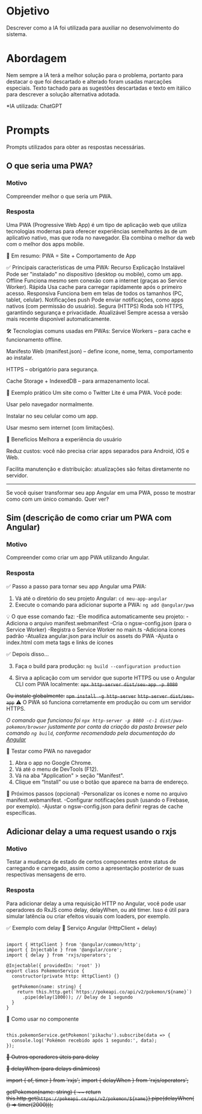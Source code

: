 # Objetivo

Descrever como a IA foi utilizada para auxiliar no desenvolvimento do sistema.

# Abordagem

Nem sempre a IA terá a melhor solução para o problema, portanto para destacar o que foi descartado e alterado foram usadas marcações especiais. Texto tachado para as sugestões descartadas e texto em itálico para descrever a solução alternativa adotada.

\*IA utilizada: ChatGPT

# Prompts

Prompts utilizados para obter as respostas necessárias.

## O que seria uma PWA?

### Motivo

Compreender melhor o que seria um PWA.

### Resposta

Uma PWA (Progressive Web App) é um tipo de aplicação web que utiliza tecnologias modernas para oferecer experiências semelhantes às de um aplicativo nativo, mas que roda no navegador. Ela combina o melhor da web com o melhor dos apps mobile.

🧠 Em resumo:
PWA = Site + Comportamento de App

✅ Principais características de uma PWA:
Recurso Explicação
Instalável Pode ser "instalado" no dispositivo (desktop ou mobile), como um app.
Offline Funciona mesmo sem conexão com a internet (graças ao Service Worker).
Rápida Usa cache para carregar rapidamente após o primeiro acesso.
Responsiva Funciona bem em telas de todos os tamanhos (PC, tablet, celular).
Notificações push Pode enviar notificações, como apps nativos (com permissão do usuário).
Segura (HTTPS) Roda sob HTTPS, garantindo segurança e privacidade.
Atualizável Sempre acessa a versão mais recente disponível automaticamente.

🛠️ Tecnologias comuns usadas em PWAs:
Service Workers – para cache e funcionamento offline.

Manifesto Web (manifest.json) – define ícone, nome, tema, comportamento ao instalar.

HTTPS – obrigatório para segurança.

Cache Storage + IndexedDB – para armazenamento local.

📱 Exemplo prático
Um site como o Twitter Lite é uma PWA.
Você pode:

Usar pelo navegador normalmente.

Instalar no seu celular como um app.

Usar mesmo sem internet (com limitações).

🚀 Benefícios
Melhora a experiência do usuário

Reduz custos: você não precisa criar apps separados para Android, iOS e Web.

Facilita manutenção e distribuição: atualizações são feitas diretamente no servidor.

---

Se você quiser transformar seu app Angular em uma PWA, posso te mostrar como com um único comando. Quer ver?

## Sim (descrição de como criar um PWA com Angular)

### Motivo

Compreender como criar um app PWA utilizando Angular.

### Resposta

✅ Passo a passo para tornar seu app Angular uma PWA:

1. Vá até o diretório do seu projeto Angular:
   `cd meu-app-angular`
2. Execute o comando para adicionar suporte a PWA:
   `ng add @angular/pwa`

💡 O que esse comando faz:
-Ele modifica automaticamente seu projeto:
-Adiciona o arquivo manifest.webmanifest
-Cria o ngsw-config.json (para o Service Worker)
-Registra o Service Worker no main.ts
-Adiciona ícones padrão
-Atualiza angular.json para incluir os assets do PWA
-Ajusta o index.html com meta tags e links de ícones

✅ Depois disso...

3. Faça o build para produção:
   `ng build --configuration production `

4. Sirva a aplicação com um servidor que suporte HTTPS ou use o Angular CLI com PWA localmente:
   ~~`npx http-server dist/seu-app -p 8080`~~

~~Ou instale globalmente:~~
~~`npm install -g http-server`~~
~~`http-server dist/seu-app`~~
⚠️ O PWA só funciona corretamente em produção ou com um servidor HTTPS.

_O comando que funcionou foi `npx http-server -p 8080 -c-1 dist/pwa-pokemon/browser` justamente por conta da criação da pasta browser pelo comando `ng build`, conforme recomendado pela documentação do [Angular](https://angular.dev/ecosystem/service-workers/getting-started#service-worker-in-action-a-tour)_

🧪 Testar como PWA no navegador

1. Abra o app no Google Chrome.
2. Vá até o menu de DevTools (F12).
3. Vá na aba "Application" > seção "Manifest".
4. Clique em “Install” ou use o botão que aparece na barra de endereço.

🔁 Próximos passos (opcional)
-Personalizar os ícones e nome no arquivo manifest.webmanifest.
-Configurar notificações push (usando o Firebase, por exemplo).
-Ajustar o ngsw-config.json para definir regras de cache específicas.

## Adicionar delay a uma request usando o rxjs

### Motivo

Testar a mudança de estado de certos componentes entre status de carregando e carregado, assim como a apresentação posterior de suas respectivas mensagens de erro.

### Resposta

Para adicionar delay a uma requisição HTTP no Angular, você pode usar operadores do RxJS como delay, delayWhen, ou até timer. Isso é útil para simular latência ou criar efeitos visuais com loaders, por exemplo.

✅ Exemplo com delay
🔹 Serviço Angular (HttpClient + delay)

```

import { HttpClient } from '@angular/common/http';
import { Injectable } from '@angular/core';
import { delay } from 'rxjs/operators';

@Injectable({ providedIn: 'root' })
export class PokemonService {
  constructor(private http: HttpClient) {}

  getPokemon(name: string) {
    return this.http.get(`https://pokeapi.co/api/v2/pokemon/${name}`)
      .pipe(delay(1000)); // Delay de 1 segundo
  }
}
```

🧪 Como usar no componente

```

this.pokemonService.getPokemon('pikachu').subscribe(data => {
  console.log('Pokémon recebido após 1 segundo:', data);
});
```

~~🧠 Outros operadores úteis para delay~~

~~🔸 delayWhen (para delays dinâmicos)~~

~~import { of, timer } from 'rxjs';~~
~~import { delayWhen } from 'rxjs/operators';~~

~~getPokemon(name: string) {
~~ return this.http.get(`https://pokeapi.co/api/v2/pokemon/${name}`).pipe(delayWhen(() => timer(2000)));~~
